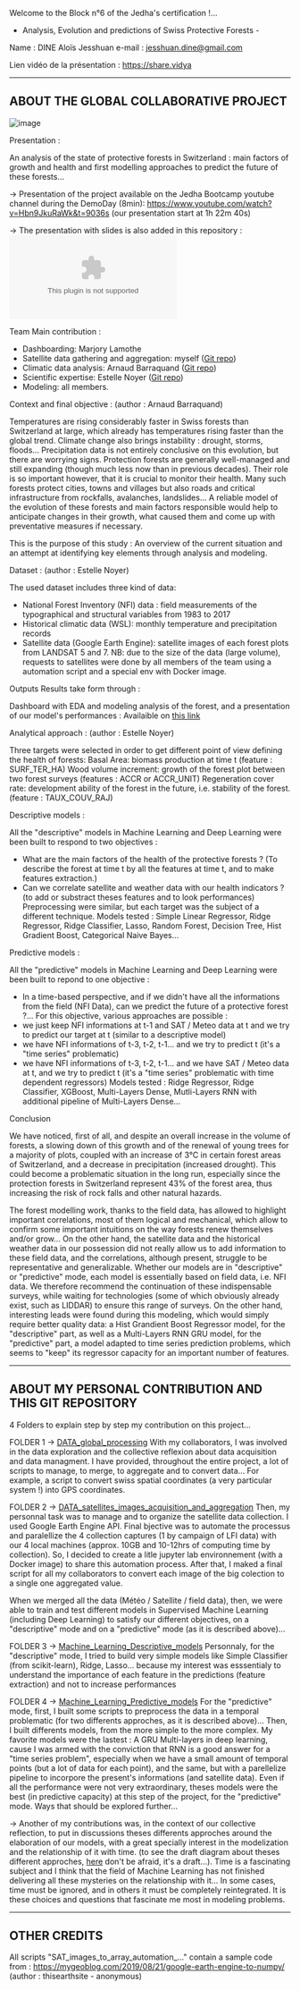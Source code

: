Welcome to the Block n°6 of the Jedha's certification !...
 - Analysis, Evolution and predictions of Swiss Protective Forests - 

Name : DINE Aloïs Jesshuan
e-mail : jesshuan.dine@gmail.com

Lien vidéo de la présentation :
https://share.vidya

-------------------
ABOUT THE GLOBAL COLLABORATIVE PROJECT
-------------------

![image](./illustr/presentation.jpg)

Presentation :

An analysis of the state of protective forests in Switzerland : main factors of growth and health and first modelling approaches to predict the future of these forests...

-> Presentation of the project available on the Jedha Bootcamp youtube channel during the DemoDay (8min):
https://www.youtube.com/watch?v=Hbn9JkuRaWk&t=9036s
(our presentation start at 1h 22m 40s)

-> The presentation with slides is also added in this repository : ![Protective Forest slides presentation](./Protective%20Forests%20CH.pptx)

Team Main contribution :

- Dashboarding: Marjory Lamothe
- Satellite data gathering and aggregation: myself ([Git repo](https://github.com/MarjoryLamothe))
- Climatic data analysis: Arnaud Barraquand ([Git repo](https://github.com/Ukratic/Protection-Forests))
- Scientific expertise: Estelle Noyer ([Git repo](https://github.com/NoyE-R/JF_B6_ProtectiveForest/blob/main/README.md))
- Modeling: all members.

Context and final objective :
(author : Arnaud Barraquand)

Temperatures are rising considerably faster in Swiss forests than Switzerland at large, which already has temperatures rising faster than the global trend.
Climate change also brings instability : drought, storms, floods... Precipitation data is not entirely conclusive on this evolution, but there are worrying signs.
Protection forests are generally well-managed and still expanding (though much less now than in previous decades). Their role is so important however, that it is crucial to monitor their health.
Many such forests protect cities, towns and villages but also roads and critical infrastructure from rockfalls, avalanches, landslides...
A reliable model of the evolution of these forests and main factors responsible would help to anticipate changes in their growth, what caused them and come up with preventative measures if necessary.

This is the purpose of this study : An overview of the current situation and an attempt at identifying key elements through analysis and modeling.


Dataset :
(author : Estelle Noyer)

The used dataset includes three kind of data:

- National Forest Inventory (NFI) data : field measurements of the typographical and structural variables from 1983 to 2017
- Historical climatic data (WSL): monthly temperature and precipitation records
- Satellite data (Google Earth Engine): satellite images of each forest plots from LANDSAT 5 and 7.
NB: due to the size of the data (large volume), requests to satellites were done by all members of the team using a automation script and a special env with Docker image.

Outputs Results take form through :

Dashboard with EDA and modeling analysis of the forest, and a presentation of our model's performances :
Availaible on [this link](https://ukratic-protection-forests-dashboard-home-fsgk56.streamlit.app/)

Analytical approach :
(author : Estelle Noyer)

Three targets were selected in order to get different point of view defining the health of forests:
Basal Area: biomass production at time t (feature : SURF_TER_HA)
Wood volume increment: growth of the forest plot between two forest surveys (features : ACCR or ACCR_UNIT)
Regeneration cover rate: development ability of the forest in the future, i.e. stability of the forest. (feature : TAUX_COUV_RAJ)


Descriptive models :

All the "descriptive" models in Machine Learning and Deep Learning were been built to respond to two objectives :
- What are the main factors of the health of the protective forests ? (To describe the forest at time t by all the features at time t, and to make features extraction.)
- Can we correlate satellite and weather data with our health indicators ? (to add or substract theses features and to look performances)
Preprocessing were similar, but each target was the subject of a different technique.
Models tested : Simple Linear Regressor, Ridge Regressor, Ridge Classifier, Lasso, Random Forest, Decision Tree, Hist Gradient Boost, Categorical Naive Bayes...

Predictive models : 

All the "predictive" models in Machine Learning and Deep Learning were been built to repond to one objective :
- In a time-based perspective, and if we didn't have all the informations from the field (NFI Data), can we predict the future of a protective forest ?...
For this objective, various approaches are possible :
- we just keep NFI informations at t-1 and SAT / Meteo data at t and we try to predict our target at t (similar to a descriptive model)
- we have NFI informations of t-3, t-2, t-1... and we try to predict t (it's a "time series" problematic)
- we have NFI informations of t-3, t-2, t-1... and we have SAT / Meteo data at t, and we try to predict t (it's a "time series" problematic with time dependent regressors)
Models tested : Ridge Regressor, Ridge Classifier, XGBoost, Multi-Layers Dense, Mutli-Layers RNN with additional pipeline of Multi-Layers Dense...

Conclusion

We have noticed, first of all, and despite an overall increase in the volume of forests, a slowing down of this growth and of the renewal of young trees for a majority of plots, coupled with an increase of 3°C in certain forest areas of Switzerland, and a decrease in precipitation (increased drought).
This could become a problematic situation in the long run, especially since the protection forests in Switzerland represent 43% of the forest area, thus increasing the risk of rock falls and other natural hazards.

The forest modelling work, thanks to the field data, has allowed to highlight important correlations, most of them logical and mechanical, which allow to confirm some important intuitions on the way forests renew themselves and/or grow... On the other hand, the satellite data and the historical weather data in our possession did not really allow us to add information to these field data, and the correlations, although present, struggle to be representative and generalizable.
Whether our models are in "descriptive" or "predictive" mode, each model is essentially based on field data, i.e. NFI data. We therefore recommend the continuation of these indispensable surveys, while waiting for technologies (some of which obviously already exist, such as LIDDAR) to ensure this range of surveys. 
On the other hand, interesting leads were found during this modeling, which would simply require better quality data: a Hist Grandient Boost Regressor model, for the "descriptive" part, as well as a Multi-Layers RNN GRU model, for the "predictive" part, a model adapted to time series prediction problems, which seems to "keep" its regressor capacity for an important number of features.


-------------------
ABOUT MY PERSONAL CONTRIBUTION AND THIS GIT REPOSITORY
-------------------

4 Folders to explain step by step my contribution on this project...

FOLDER 1 -> [DATA_global_processing](1_DATA_global_processing)
With my collaborators, I was involved in the data exploration and the collective reflexion about data acquisition and data managment. I have provided, throughout the entire project, a lot of scripts to manage, to merge, to aggregate and to convert data... For example,  a script to convert swiss spatial coordinates (a very particular system !) into GPS coordinates. 

FOLDER 2 -> [DATA_satellites_images_acquisition_and_aggregation](2_DATA_satellites_images_acquisition_and_aggregation)
Then, my personnal task was to manage and to organize the satellite data collection. I used Google Earth Engine API. Final bjective was to automate the processus and paralellize the 4 collection captures (1 by campaign of LFI data) with our 4 local machines (approx. 10GB and 10-12hrs of computing time by collection). So, I decided to create a litle jupyter lab environnement (with a Docker image) to share this automation process. After that, I maked a final script for all my collaborators to convert each image of the big colection to a single one aggregated value.

When we merged all the data (Météo / Satellite / field data), then, we were able to train and test different models in Supervised Machine Learning (including Deep Learning) to satisfy our different objectives, on a "descriptive" mode and on a "predictive" mode (as it is described above)...

FOLDER 3 -> [Machine_Learning_Descriptive_models](3_Machine_Learning_Descriptive_models)
Personnaly, for the "descriptive" mode, I tried to build very simple models like Simple Classifier (from scikit-learn), Ridge, Lasso... because my interest was esssentialy to understand the importance of each feature in the predictions (feature extraction) and not to increase performances

FOLDER 4 -> [Machine_Learning_Predictive_models](4_Machine_Learning_Predictive_models)
For the "predictive" mode, first, I built some scripts to preprocess the data in a temporal problematic (for two differents approches, as it is described above)... Then, I built differents models, from the more simple to the more complex. My favorite models were the lastest : A GRU Multi-layers in deep learning, cause I was armed with the conviction that RNN is a good answer for a "time series problem", especially when we have a small amount of temporal points (but a lot of data for each point), and the same, but with a parellelize pipeline to incorpore the present's informations (and satellite data). Even if all the performance were not very extraordinary, theses models were the best (in predictive capacity) at this step of the project, for the "predictive" mode. Ways that should be explored further...

-> Another of my contributions was, in the context of our collective reflection, to put in discussions theses differents approches around the elaboration of our models, with a great specially interest in the modelization and the relationship of it with time. (to see the draft diagram about theses different approches, [here](illustr/modelizations_diagram_draft.png) don't be afraid, it's a draft...).
Time is a fascinating subject and I think that the field of Machine Learning has not finished delivering all these mysteries on the relationship with it... In some cases, time must be ignored, and in others it must be completely reintegrated. It is these choices and questions that fascinate me most in modeling problems.

-------------------
OTHER CREDITS
-------------------

All scripts "SAT_images_to_array_automation_..." contain a sample code from :
https://mygeoblog.com/2019/08/21/google-earth-engine-to-numpy/
(author : thisearthsite - anonymous)
